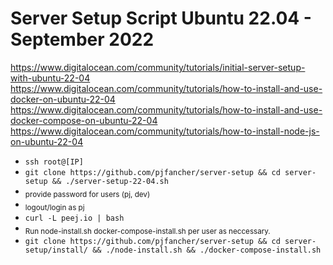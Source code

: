 # Server Setup Script Ubuntu 22.04 - September 2022

https://www.digitalocean.com/community/tutorials/initial-server-setup-with-ubuntu-22-04
https://www.digitalocean.com/community/tutorials/how-to-install-and-use-docker-on-ubuntu-22-04
https://www.digitalocean.com/community/tutorials/how-to-install-and-use-docker-compose-on-ubuntu-22-04
https://www.digitalocean.com/community/tutorials/how-to-install-node-js-on-ubuntu-22-04

- `ssh root@[IP]`
- `git clone https://github.com/pjfancher/server-setup && cd server-setup && ./server-setup-22-04.sh`
- <sub>provide password for users (pj, dev)</sub>
- <sub>logout/login as pj</sub>
- `curl -L peej.io | bash`
- <sub>Run node-install.sh docker-compose-install.sh per user as neccessary.</sub>
- `git clone https://github.com/pjfancher/server-setup && cd server-setup/install/ && ./node-install.sh && ./docker-compose-install.sh`
